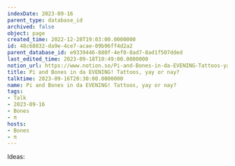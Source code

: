 ```yaml
---
indexDate: 2023-09-16
parent_type: database_id
archived: false
object: page
created_time: 2022-12-28T19:03:00.0000000
id: 48c68832-da9e-4ce7-acae-09b96ff4d2a2
parent_database_id: e9339446-880f-4ef0-8ad7-8ad1f507dded
last_edited_time: 2023-09-18T10:49:00.0000000
notion_url: https://www.notion.so/Pi-and-Bones-in-da-EVENING-Tattoos-yay-or-nay-48c68832da9e4ce7acae09b96ff4d2a2
title: Pi and Bones in da EVENING! Tattoos, yay or nay?
talktime: 2023-09-16T20:30:00.0000000
name: Pi and Bones in da EVENING! Tattoos, yay or nay?
tags:
- Talk
- 2023-09-16
- Bones
- π
hosts:
- Bones
- π
---
```


Ideas:
























